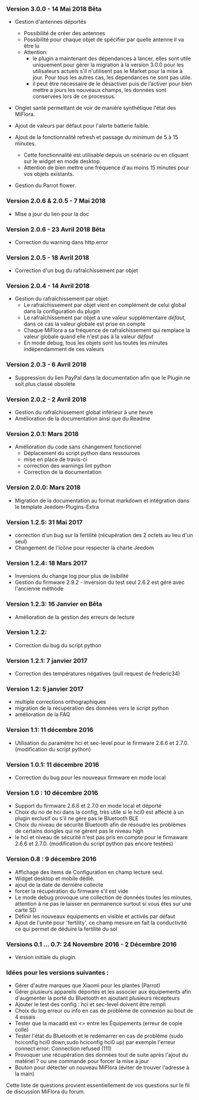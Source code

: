 ### Version 3.0.0 - 14 Mai 2018 Bêta
* Gestion d'antennes déportés
   - Possibilité de créer des antennes
   - Possibilité pour chaque objet de spécifier par quelle antenne il va être lu
   -  Attention:
        - le plugin a maintenant des dépendances à lancer, elles sont utile uniquement pour gèrer la migration à la version 3.0.0 pour les utilisateurs actuels s'il n'utilisent pas le Market pour la mise à jour. Pour tous les autres cas, les dependances ne sont pas utile.
        - il peut être nécessaire de le désactiver puis de l’activer pour bien mettre a jours les nouveaux champs, les données sont conservées lors de ce processus.
* Onglet santé permettant de voir de manière synthétique l'état des MiFlora.
* Ajout de valeurs par défaut pour l'alerte batterie faible.
* Ajout de la fonctionnalité refresh et passage du minimum de 5 à 15 minutes.
    - Cette fonctionnalité est utilisable depuis un scénario ou en cliquant sur le widget en mode desktop.
    - Attention de bien mettre une fréquence d'au moins 15 minutes pour vos objets existants.
    
* Gestion du Parrot flower.

### Version 2.0.6 & 2.0.5 - 7 Mai 2018
* Mise a jour du lien pour la doc

### Version 2.0.6 - 23 Avril 2018 Bêta
* Correction du warning dans http.error

### Version 2.0.5 - 18 Avril 2018
* Correction d'un bug du rafraîchissement par objet

### Version 2.0.4 - 14 Avril 2018
* Gestion du rafraîchissement par objet:
    * Le rafraîchissement par objet vient en complément de celui global dans la configuration du plugin
    * Le rafraîchissement par objet a une valeur supplémentaire *défaut*, dans ce cas la valeur globale est prise en compte
    * Chaque MiFlora a sa fréquence de rafraîchissement qui remplace la valeur globale quand elle n'est pas à la valeur *défaut*
    * En mode debug, tous les objets sont lus toutes les minutes indépendamment de ces valeurs

### Version 2.0.3 - 6 Avril 2018
* Suppression du lien PayPal dans la documentation afin que le Plugin ne soit plus classé obsolète

### Version 2.0.2 - 2 Avril 2018
* Gestion du rafraîchissement global inférieur à une heure
* Amélioration de la documentation ainsi que du Readme

### Version 2.0.1: Mars 2018

* Amélioration du code sans changement fonctionnel
  * Déplacement du script python dans ressources
  * mise en place de travis-ci
  * correction des warnings lint python
  * Correction de la documentation
  
### Version 2.0.0: Mars 2018

* Migration de la documentation au format markdown et intégration dans le template Jeedom-Plugins-Extra

### Version 1.2.5: 31 Mai 2017

* correction d'un bug sur la fertilité (récupération des 2 octets au lieu d'un seul)
* Changement de l'icône pour respecter la charte Jeedom

### Version 1.2.4: 18 Mars 2017

* Inversions du change log pour plus de lisibilité
* Gestion du firmware 2.9.2 - inversion du test seul 2.6.2 est géré avec l'ancienne méthode

### Version 1.2.3: 16 Janvier en Bêta

* Amélioration de la gestion des erreurs de lecture

### Version 1.2.2:

* Correction du bug du script python

### Version 1.2.1: 7 janvier 2017

* Correction des températures négatives (pull request de frederic34)

### Version 1.2: 5 janvier 2017

* multiple corrections orthographiques
* migration de la récupération des données vers le script python
* amélioration de la FAQ

### Version 1.1: 11 décembre 2016

* Utilisation du paramètre hci et sec-level pour le firmware 2.6.6 et 2.7.0. (modification du script python)

### Version 1.0.1: 11 décembre 2016

* Correction du bug pour les nouveaux firmware en mode local

### Version 1.0 : 10 décembre 2016

* Support du firmware 2.6.6 et 2.7.0 en mode local et déporté
* Choix du no de hci dans la config, très utile si le hci0 est affecté à un plugin exclusif ou s'il ne gère pas le Bluetooth BLE
* Choix du niveau de sécurité Bluetooth afin de résoudre les problèmes de certains dongles qui ne gèrent pas le niveau high
* le hci et niveau de sécurité n'est pas pris en compte pour le firmaware 2.6.6 et 2.7.0. (modification du script python pas encore testées)

### Version 0.8 : 9 décembre 2016

* Affichage des items de Configuration en champ lecture seul.
* Widget desktop et mobile dédié.
* ajout de la date de dernière collecte
* forcer la récupération du firmware s'il est vide
* Le mode debug provoque une collection de données toutes les minutes, attention à ne pas le laisser en permanence surtout si vous êtes sur une carte SD
* Définir les nouveaux équipements en visible et activés par défaut
* Ajout de l'unité pour 'fertility', ce champ mesure en fait la conductivité ce qui permet de déduire la fertilité du sol

### Versions 0.1 ... 0.7: 24 Novembre 2016 - 2 Décembre 2016

* Version initiale du plugin.

### Idées pour les versions suivantes :

* Gérer d'autre marques que Xiaomi pour les plantes (Parrot)
* Gérer plusieurs appareils déportés et les associer aux équipements afin d'augmenter la porté du Bluetooth en ajoutant plusieurs récepteurs
* Ajouter le test des config : hci et sec-level doivent être rempli
* Choix du log erreur ou info en cas de problème de connexion au bout de 4 essais
* Tester que la macadd est <> entre les Équipements (erreur de copie colle)
* Tester l'état du Bluetooth et le redémarrer en cas de problème (sudo hciconfig hci0 down,sudo hciconfig hci0 up) par exemple l'erreur connect error: Connection refused (111)
* Provoquer une récupération des données tout de suite après l'ajout du matériel ? ou une commande pour forcer la mise à jour
* Bouton pour détecter un nouveau MiFlora (éviter de trouver l'adresse à la main)

Cette liste de questions provient essentiellement de vos questions sur le fil de discussion MiFlora du forum.
